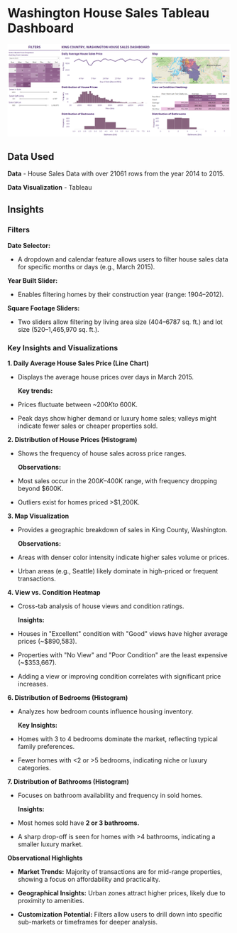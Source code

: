# Washington House Sales Tableau Dashboard


![Image alt](https://github.com/Atchayamangai/Washington_House_Sales_Tableau_Dashboard/blob/main/sales_Analys.png)

## Data Used

**Data** - House Sales Data with over 21061 rows from the year 2014 to 2015.

**Data Visualization** - Tableau

## Insights

### Filters

 **Date Selector:**
 - A dropdown and calendar feature allows users to filter house sales data for specific months or days (e.g., March 2015).
 
 **Year Built Slider:**
- Enables filtering homes by their construction year (range: 1904–2012).
  
 **Square Footage Sliders:**
- Two sliders allow filtering by living area size (404–6787 sq. ft.) and lot size (520–1,465,970 sq. ft.).
 
### Key Insights and Visualizations

**1. Daily Average House Sales Price (Line Chart)**
- Displays the average house prices over days in March 2015.
   
  **Key trends:**
- Prices fluctuate between ~$200K to ~$600K.
- Peak days show higher demand or luxury home sales; valleys might indicate fewer sales or cheaper properties sold.
    
**2. Distribution of House Prices (Histogram)**
- Shows the frequency of house sales across price ranges.
   
  **Observations:**
- Most sales occur in the $200K–$400K range, with frequency dropping beyond $600K.
- Outliers exist for homes priced >$1,200K.

**3. Map Visualization**
- Provides a geographic breakdown of sales in King County, Washington.
  
  **Observations:**
- Areas with denser color intensity indicate higher sales volume or prices.
- Urban areas (e.g., Seattle) likely dominate in high-priced or frequent transactions.

**4. View vs. Condition Heatmap**
- Cross-tab analysis of house views and condition ratings.
  
  **Insights:**
- Houses in "Excellent" condition with "Good" views have higher average prices (~$890,583).
- Properties with "No View" and "Poor Condition" are the least expensive (~$353,667).
- Adding a view or improving condition correlates with significant price increases.
   
**6. Distribution of Bedrooms (Histogram)**
- Analyzes how bedroom counts influence housing inventory.
  
  **Key Insights:**
- Homes with 3 to 4 bedrooms dominate the market, reflecting typical family preferences.
- Fewer homes with <2 or >5 bedrooms, indicating niche or luxury categories.
    
**7. Distribution of Bathrooms (Histogram)**
- Focuses on bathroom availability and frequency in sold homes.
  
  **Insights:**
- Most homes sold have **2 or 3 bathrooms.**
- A sharp drop-off is seen for homes with >4 bathrooms, indicating a smaller luxury market.
    
**Observational Highlights**

- **Market Trends:** Majority of transactions are for mid-range properties, showing a focus on affordability and practicality.
 
- **Geographical Insights:** Urban zones attract higher prices, likely due to proximity to amenities.
  
- **Customization Potential:** Filters allow users to drill down into specific sub-markets or timeframes for deeper analysis.
